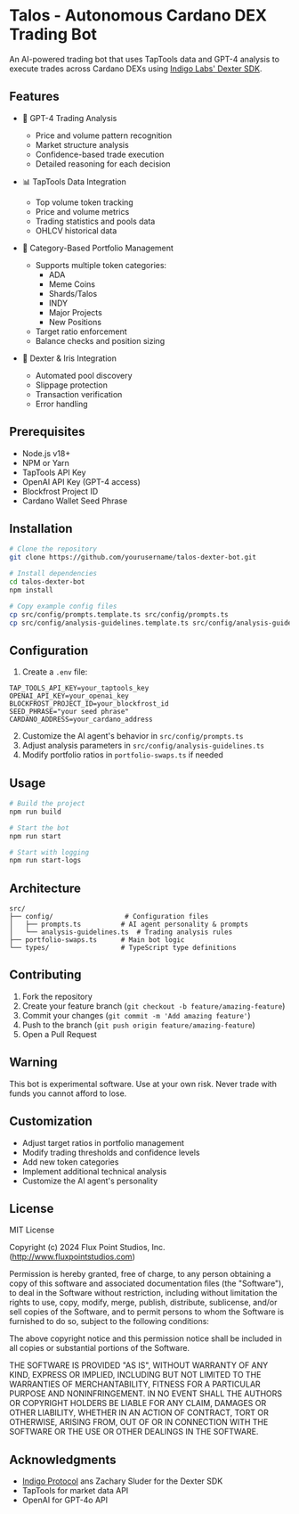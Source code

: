 # Talos - Autonomous Cardano DEX Trading Bot

An AI-powered trading bot that uses TapTools data and GPT-4 analysis to execute trades across Cardano DEXs using [Indigo Labs' Dexter SDK](https://github.com/IndigoProtocol/dexter).

## Features

- 🤖 GPT-4 Trading Analysis
  - Price and volume pattern recognition
  - Market structure analysis
  - Confidence-based trade execution
  - Detailed reasoning for each decision

- 📊 TapTools Data Integration
  - Top volume token tracking
  - Price and volume metrics
  - Trading statistics and pools data
  - OHLCV historical data

- 💼 Category-Based Portfolio Management
  - Supports multiple token categories:
    - ADA
    - Meme Coins
    - Shards/Talos
    - INDY
    - Major Projects
    - New Positions
  - Target ratio enforcement
  - Balance checks and position sizing

- 🔄 Dexter & Iris Integration
  - Automated pool discovery
  - Slippage protection
  - Transaction verification
  - Error handling

## Prerequisites

- Node.js v18+
- NPM or Yarn
- TapTools API Key
- OpenAI API Key (GPT-4 access)
- Blockfrost Project ID
- Cardano Wallet Seed Phrase

## Installation

```bash
# Clone the repository
git clone https://github.com/yourusername/talos-dexter-bot.git

# Install dependencies
cd talos-dexter-bot
npm install

# Copy example config files
cp src/config/prompts.template.ts src/config/prompts.ts
cp src/config/analysis-guidelines.template.ts src/config/analysis-guidelines.ts
```

## Configuration

1. Create a `.env` file:
```env
TAP_TOOLS_API_KEY=your_taptools_key
OPENAI_API_KEY=your_openai_key
BLOCKFROST_PROJECT_ID=your_blockfrost_id
SEED_PHRASE="your seed phrase"
CARDANO_ADDRESS=your_cardano_address
```

2. Customize the AI agent's behavior in `src/config/prompts.ts`
3. Adjust analysis parameters in `src/config/analysis-guidelines.ts`
4. Modify portfolio ratios in `portfolio-swaps.ts` if needed

## Usage

```bash
# Build the project
npm run build

# Start the bot
npm run start

# Start with logging
npm run start-logs
```

## Architecture

```
src/
├── config/                  # Configuration files
│   ├── prompts.ts          # AI agent personality & prompts
│   └── analysis-guidelines.ts  # Trading analysis rules
├── portfolio-swaps.ts      # Main bot logic
└── types/                  # TypeScript type definitions
```

## Contributing

1. Fork the repository
2. Create your feature branch (`git checkout -b feature/amazing-feature`)
3. Commit your changes (`git commit -m 'Add amazing feature'`)
4. Push to the branch (`git push origin feature/amazing-feature`)
5. Open a Pull Request

## Warning

This bot is experimental software. Use at your own risk. Never trade with funds you cannot afford to lose.

## Customization

- Adjust target ratios in portfolio management
- Modify trading thresholds and confidence levels
- Add new token categories
- Implement additional technical analysis
- Customize the AI agent's personality

## License

MIT License

Copyright (c) 2024 Flux Point Studios, Inc. (http://www.fluxpointstudios.com)

Permission is hereby granted, free of charge, to any person obtaining a copy
of this software and associated documentation files (the "Software"), to deal
in the Software without restriction, including without limitation the rights
to use, copy, modify, merge, publish, distribute, sublicense, and/or sell
copies of the Software, and to permit persons to whom the Software is
furnished to do so, subject to the following conditions:

The above copyright notice and this permission notice shall be included in all
copies or substantial portions of the Software.

THE SOFTWARE IS PROVIDED "AS IS", WITHOUT WARRANTY OF ANY KIND, EXPRESS OR
IMPLIED, INCLUDING BUT NOT LIMITED TO THE WARRANTIES OF MERCHANTABILITY,
FITNESS FOR A PARTICULAR PURPOSE AND NONINFRINGEMENT. IN NO EVENT SHALL THE
AUTHORS OR COPYRIGHT HOLDERS BE LIABLE FOR ANY CLAIM, DAMAGES OR OTHER
LIABILITY, WHETHER IN AN ACTION OF CONTRACT, TORT OR OTHERWISE, ARISING FROM,
OUT OF OR IN CONNECTION WITH THE SOFTWARE OR THE USE OR OTHER DEALINGS IN THE
SOFTWARE.

## Acknowledgments

- [Indigo Protocol](https://indigoprotocol.io/) ans Zachary Sluder for the Dexter SDK
- TapTools for market data API
- OpenAI for GPT-4o API